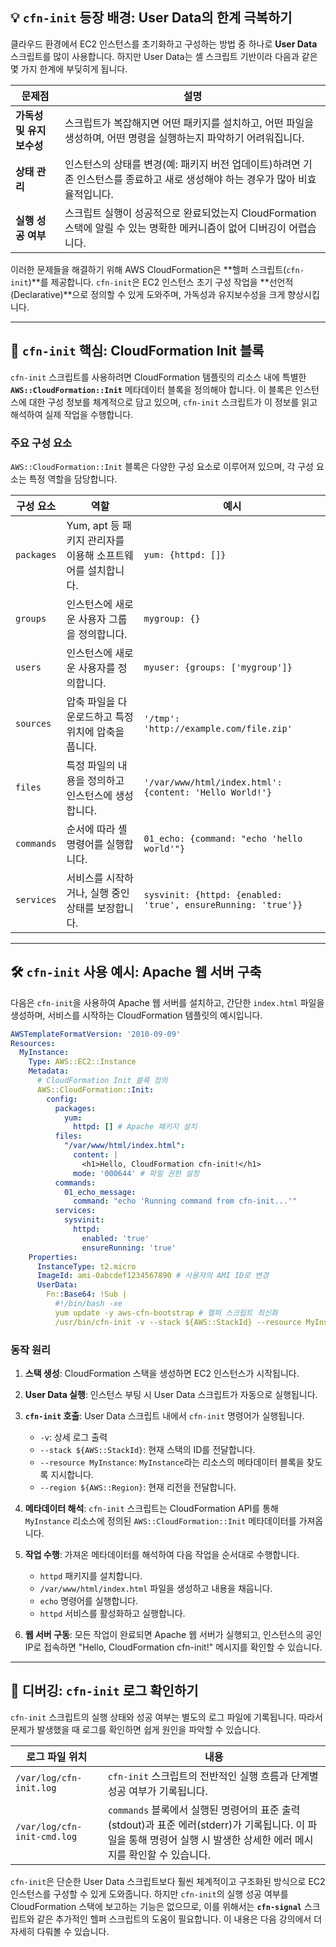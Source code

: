 ## 💡 `cfn-init` 등장 배경: User Data의 한계 극복하기

클라우드 환경에서 EC2 인스턴스를 초기화하고 구성하는 방법 중 하나로 **User Data** 스크립트를 많이 사용합니다. 하지만 User Data는 셸 스크립트 기반이라 다음과 같은 몇 가지 한계에 부딪히게 됩니다.

|문제점|설명|
|---|---|
|**가독성 및 유지보수성**|스크립트가 복잡해지면 어떤 패키지를 설치하고, 어떤 파일을 생성하며, 어떤 명령을 실행하는지 파악하기 어려워집니다.|
|**상태 관리**|인스턴스의 상태를 변경(예: 패키지 버전 업데이트)하려면 기존 인스턴스를 종료하고 새로 생성해야 하는 경우가 많아 비효율적입니다.|
|**실행 성공 여부**|스크립트 실행이 성공적으로 완료되었는지 CloudFormation 스택에 알릴 수 있는 명확한 메커니즘이 없어 디버깅이 어렵습니다.|

이러한 문제들을 해결하기 위해 AWS CloudFormation은 **헬퍼 스크립트(`cfn-init`)**를 제공합니다. `cfn-init`은 EC2 인스턴스 초기 구성 작업을 **선언적(Declarative)**으로 정의할 수 있게 도와주며, 가독성과 유지보수성을 크게 향상시킵니다.

---

## 📝 `cfn-init` 핵심: CloudFormation Init 블록

`cfn-init` 스크립트를 사용하려면 CloudFormation 템플릿의 리소스 내에 특별한 **`AWS::CloudFormation::Init`** 메타데이터 블록을 정의해야 합니다. 이 블록은 인스턴스에 대한 구성 정보를 체계적으로 담고 있으며, `cfn-init` 스크립트가 이 정보를 읽고 해석하여 실제 작업을 수행합니다.

### 주요 구성 요소

`AWS::CloudFormation::Init` 블록은 다양한 구성 요소로 이루어져 있으며, 각 구성 요소는 특정 역할을 담당합니다.

|구성 요소|역할|예시|
|---|---|---|
|`packages`|Yum, apt 등 패키지 관리자를 이용해 소프트웨어를 설치합니다.|`yum: {httpd: []}`|
|`groups`|인스턴스에 새로운 사용자 그룹을 정의합니다.|`mygroup: {}`|
|`users`|인스턴스에 새로운 사용자를 정의합니다.|`myuser: {groups: ['mygroup']}`|
|`sources`|압축 파일을 다운로드하고 특정 위치에 압축을 풉니다.|`'/tmp': 'http://example.com/file.zip'`|
|`files`|특정 파일의 내용을 정의하고 인스턴스에 생성합니다.|`'/var/www/html/index.html': {content: 'Hello World!'}`|
|`commands`|순서에 따라 셸 명령어를 실행합니다.|`01_echo: {command: "echo 'hello world'"}`|
|`services`|서비스를 시작하거나, 실행 중인 상태를 보장합니다.|`sysvinit: {httpd: {enabled: 'true', ensureRunning: 'true'}}`|

---

## 🛠️ `cfn-init` 사용 예시: Apache 웹 서버 구축

다음은 `cfn-init`을 사용하여 Apache 웹 서버를 설치하고, 간단한 `index.html` 파일을 생성하며, 서비스를 시작하는 CloudFormation 템플릿의 예시입니다.

```YAML
AWSTemplateFormatVersion: '2010-09-09'
Resources:
  MyInstance:
    Type: AWS::EC2::Instance
    Metadata:
      # CloudFormation Init 블록 정의
      AWS::CloudFormation::Init:
        config:
          packages:
            yum:
              httpd: [] # Apache 패키지 설치
          files:
            "/var/www/html/index.html":
              content: |
                <h1>Hello, CloudFormation cfn-init!</h1>
              mode: '000644' # 파일 권한 설정
          commands:
            01_echo_message:
              command: "echo 'Running command from cfn-init...'"
          services:
            sysvinit:
              httpd:
                enabled: 'true'
                ensureRunning: 'true'
    Properties:
      InstanceType: t2.micro
      ImageId: ami-0abcdef1234567890 # 사용자의 AMI ID로 변경
      UserData:
        Fn::Base64: !Sub |
          #!/bin/bash -xe
          yum update -y aws-cfn-bootstrap # 헬퍼 스크립트 최신화
          /usr/bin/cfn-init -v --stack ${AWS::StackId} --resource MyInstance --region ${AWS::Region}
```

### 동작 원리

1. **스택 생성**: CloudFormation 스택을 생성하면 EC2 인스턴스가 시작됩니다.
    
2. **User Data 실행**: 인스턴스 부팅 시 User Data 스크립트가 자동으로 실행됩니다.
    
3. **`cfn-init` 호출**: User Data 스크립트 내에서 `cfn-init` 명령어가 실행됩니다.
    - `-v`: 상세 로그 출력
    - `--stack ${AWS::StackId}`: 현재 스택의 ID를 전달합니다.
    - `--resource MyInstance`: `MyInstance`라는 리소스의 메타데이터 블록을 찾도록 지시합니다.
    - `--region ${AWS::Region}`: 현재 리전을 전달합니다.
        
4. **메타데이터 해석**: `cfn-init` 스크립트는 CloudFormation API를 통해 `MyInstance` 리소스에 정의된 `AWS::CloudFormation::Init` 메타데이터를 가져옵니다.
    
5. **작업 수행**: 가져온 메타데이터를 해석하여 다음 작업을 순서대로 수행합니다.
    - `httpd` 패키지를 설치합니다.
    - `/var/www/html/index.html` 파일을 생성하고 내용을 채웁니다.
    - `echo` 명령어를 실행합니다.
    - `httpd` 서비스를 활성화하고 실행합니다.

6. **웹 서버 구동**: 모든 작업이 완료되면 Apache 웹 서버가 실행되고, 인스턴스의 공인 IP로 접속하면 "Hello, CloudFormation cfn-init!" 메시지를 확인할 수 있습니다.

---

## 🐞 디버깅: `cfn-init` 로그 확인하기

`cfn-init` 스크립트의 실행 상태와 성공 여부는 별도의 로그 파일에 기록됩니다. 따라서 문제가 발생했을 때 로그를 확인하면 쉽게 원인을 파악할 수 있습니다.

|로그 파일 위치|내용|
|---|---|
|`/var/log/cfn-init.log`|`cfn-init` 스크립트의 전반적인 실행 흐름과 단계별 성공 여부가 기록됩니다.|
|`/var/log/cfn-init-cmd.log`|`commands` 블록에서 실행된 명령어의 표준 출력(stdout)과 표준 에러(stderr)가 기록됩니다. 이 파일을 통해 명령어 실행 시 발생한 상세한 에러 메시지를 확인할 수 있습니다.|

`cfn-init`은 단순한 User Data 스크립트보다 훨씬 체계적이고 구조화된 방식으로 EC2 인스턴스를 구성할 수 있게 도와줍니다. 하지만 `cfn-init`의 실행 성공 여부를 CloudFormation 스택에 보고하는 기능은 없으므로, 이를 위해서는 **`cfn-signal`** 스크립트와 같은 추가적인 헬퍼 스크립트의 도움이 필요합니다. 이 내용은 다음 강의에서 더 자세히 다뤄볼 수 있습니다.
